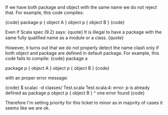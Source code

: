 If we have both package and object with the same name we do not reject that. For example, this code compiles:

{code}
package p { object A }
object p { object B }
{code}

Even if Scala spec (9.2) says:
{quote}
It is illegal to have a package with the same fully qualiﬁed name as a module or a class.
{quote}

However, it turns out that we do not properly detect the name clash only if both object and package are defined in default package. For example, this code fails to compile:
{code}
package a

package p { object A }
object p { object B }
{code}

with an proper error message:

{code}
$ scalac -d classes/ Test.scala
Test.scala:4: error: p is already defined as package p
object p { object B }
       ^
one error found
{code}

Therefore I'm setting priority for this ticket to minor as in majority of cases it seems like we are ok.
